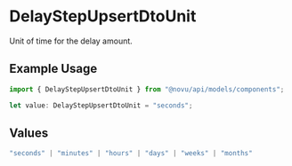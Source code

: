 # DelayStepUpsertDtoUnit

Unit of time for the delay amount.

## Example Usage

```typescript
import { DelayStepUpsertDtoUnit } from "@novu/api/models/components";

let value: DelayStepUpsertDtoUnit = "seconds";
```

## Values

```typescript
"seconds" | "minutes" | "hours" | "days" | "weeks" | "months"
```
